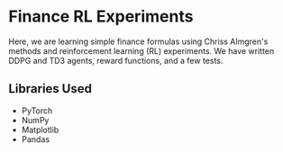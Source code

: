 # Finance RL Experiments

Here, we are learning simple finance formulas using Chriss Almgren's methods and reinforcement learning (RL) experiments.
We have written DDPG and TD3 agents, reward functions, and a few tests.

## Libraries Used

- PyTorch
- NumPy
- Matplotlib
- Pandas
